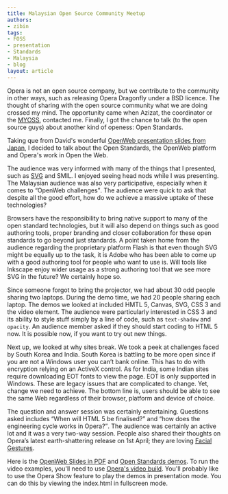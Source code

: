 ```yaml
---
title: Malaysian Open Source Community Meetup
authors:
- zibin
tags:
- FOSS
- presentation
- Standards
- Malaysia
- blog
layout: article
---
```

<p>Opera is not an open source company, but we contribute to the community in other ways, such as releasing Opera Dragonfly under a BSD licence. The thought of sharing with the open source community what we are doing crossed my mind. The opportunity came when Azizat, the coordinator or the <a href="http://planet.foss.org.my">MYOSS</a>, contacted me. Finally, I got the chance to talk (to the open source guys) about another kind of openess: Open Standards.</p>

<p>Taking que from David&#39;s wonderful <a href="http://my.opera.com/ODIN/blog/web-standards-presentation-at-tsukuba-university-japan">OpenWeb presentation slides from Japan</a>, I decided to talk about the Open Standards, the OpenWeb platform and Opera&#39;s work in Open the Web.</p>

<p>The audience was very informed with many of the things that I presented, such as <a href="http://www.w3.org/Graphics/SVG/">SVG</a> and SMIL. I enjoyed seeing head nods while I was presenting. The Malaysian audience was also very participative, especially when it comes to <q>OpenWeb challenges</q>. The audience were quick to ask that despite all the good effort, how do we achieve a massive uptake of these technologies?</p>

<p>Browsers have the responsibility to bring native support to many of the open standard technologies, but it will also depend on things such as good authoring tools, proper branding and closer collaboration for these open standards to go beyond just standards. A point taken home from the audience regarding the proprietary platform Flash is that even though SVG might be equally up to the task, it is Adobe who has been able to come up with a good authoring tool for people who want to use is. Will tools like Inkscape enjoy wider usage as a strong authoring tool that we see more SVG in the future? We certainly hope so.</p>

<p>Since someone forgot to bring the projector, we had about 30 odd people sharing two laptops. During the demo time, we had 20 people sharing each laptop. The demos we looked at included HMTL 5, Canvas, SVG, CSS 3 and the video element. The audience were particularly interested in CSS 3 and its ability to style stuff simply by a line of code, such as <code>text-shadow</code> and <code>opacity</code>. An audience member asked if they should start coding to HTML 5 now. It is possible now, if you want to try out new things.</p>

<p>Next up, we looked at why sites break. We took a peek at challenges faced by South Korea and India. South Korea is battling to be more open since if you are not a Windows user you can’t bank online. This has to do with encryption relying on an ActiveX control. As for India, some Indian sites require downloading EOT fonts to view the page. EOT is only supported in Windows. These are legacy issues that are complicated to change. Yet, change we need to achieve. The bottom line is, users should be able to see the same Web regardless of their browser, platform and device of choice.</p>

<p>The question and answer session was certainly entertaining. Questions asked includes <q>When will HTML 5 be finalised?</q> and <q>how does the engineering cycle works in Opera?</q>. The audience was certainly an active lot and it was a very two-way session. People also shared their thoughts on Opera’s latest earth-shattering release on 1st April; they are loving <a href="http://labs.opera.com/news/2009/04/01/">Facial Gestures</a>.</p>

<p>Here is the <a href="http://files.myopera.com/zibin/blog/TheOpenWeb_ZiBinCheah_2ndApril_OSMeetUp.pdf">OpenWeb Slides in PDF</a> and <a href="http://files.myopera.com/zibin/blog/presentation-slides-demo.zip">Open Standards demos</a>. To run the video examples, you&#39;ll need to use <a href="http://labs.opera.com/news/2008/11/25/">Opera&#39;s video build</a>. You&#39;ll probably like to use the Opera Show feature to play the demos in presentation mode. You can do this by viewing the index.html in fullscreen mode.</p>
